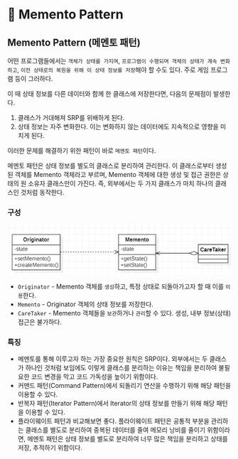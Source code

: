 # 📜 Memento Pattern

## Memento Pattern (메멘토 패턴)

어떤 프로그램들에서는 `객체가 상태를 가지며`, `프로그램이 수행되며 객체의 상태가 계속 변화하고`, `이전 상태로의 복원을 위해 이 상태 정보를 저장`해야 할 수도 있다. 주로 게임 프로그램 등이 그러하다.

이 때 상태 정보를 다른 데이터와 함께 한 클래스에 저장한다면, 다음의 문제점이 발생한다.

1. 클래스가 거대해져 SRP를 위배하게 된다.
2. 상태 정보는 자주 변화한다. 이는 변화하지 않는 데이터에도 지속적으로 영향을 미치게 된다.

이러한 문제를 해결하기 위한 패턴이 바로 `메멘토 패턴`이다.

메멘토 패턴은 상태 정보를 별도의 클래스로 분리하여 관리한다. 이 클래스로부터 생성된 객체를 Memento 객체라고 부르며, Memento 객체에 대한 생성 및 접근 권한은 상태의 원 소유자 클래스만이 가진다. 즉, 외부에서는 두 가지 클래스가 마치 하나의 클래스인 것처럼 동작한다.

### 구성

![Untitled](./imgs/memento-pattern-(0).png)

- `Originator` - Memento 객체를 `생성`하고, 특정 상태로 되돌아가고자 할 때 이를 `이용`한다.
- `Memento` - Originator 객체의 상태 정보를 저장한다.
- `CareTaker` - Memento 객체들을 `보관`하거나 `관리`할 수 있다. 생성, 내부 정보(상태) 접근은 불가하다.

### 특징

- 메멘토를 통해 이루고자 하는 가장 중요한 원칙은 SRP이다. 외부에서는 두 클래스가 하나인 것처럼 보임에도 이렇게 클래스를 분리하는 이유는 책임을 분리하여 불필요한 코드 변경을 막고 코드 가독성을 높이기 위함이다.
- 커맨드 패턴(Command Pattern)에서 되돌리기 연산을 수행하기 위해 해당 패턴을 이용할 수 있다.
- 반복자 패턴(Iterator Pattern)에서 Iterator의 상태 정보를 만들기 위해 해당 패턴을 이용할 수 있다.
- 플라이웨이트 패턴과 비교해보면 좋다. 플라이웨이트 패턴은 공통적 부분을 관리하는 클래스를 별도로 분리하여 중복된 데이터를 줄여 메모리 낭비를 줄이기 위함이라면, 메멘토 패턴은 상태 정보를 별도로 분리하여 너무 많은 책임을 분리하고 상태를 저장, 추적하기 위함이다.
